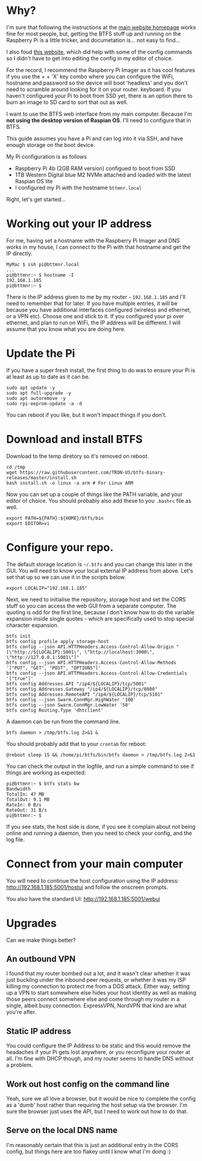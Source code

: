 # Why?
I'm sure that following the instructions at the [main website homepage](https://docs.btfs.io/docs/btfs-demo) works fine for most people, but, getting the BTFS stuff up and running on the Raspberry Pi is a little tricker, and documetation is... not easy to find...

I also foud [this website](https://medium.com/tron-foundation/configure-btfs-daemon-bd97f9c2e7cd), which did help with some of the config commands so I didn't have to get into editing the config in my editor of choice.

For the record, I recommend the Raspberry Pi Imager as it has cool features if you use the <ctrl> + <shift> + 'X' key combo where you can configure the WiFi, hostname and password so the device will boot 'headless' and you don't need to scramble around looking for it on your router. keyboard. If you haven't configured your Pi to boot from SSD yet, there is an option there to burn an image to SD card to sort that out as well. 

I want to use the BTFS web interface from my main computer. Because I'm **not using the desktop version of Raspian OS**. I'll need to configure that in BTFS.

This guide assumes you have a Pi and can log into it via SSH, and have enough storage on the boot device.

My Pi configuration is as follows
  
  * Raspberry Pi 4b (2GB RAM version) configued to boot from SSD
  * 1TB Western Digital blue M2 NVMe attached and loaded with the latest Raspian OS lite
  * I configured my Pi with the hostname `bttmnr.local`

Right, let's get started...

# Working out your IP address

For me, having set a hostname with the Raspberry Pi Imager and DNS works in my house, I can connect to the Pi with that hostname and get the IP directly.

```language-console
MyMac $ ssh pi@bttmnr.local
...
pi@bttmnr:~ $ hostname -I
192.168.1.185
pi@bttmnr:~ $ 
```

There is the IP address given to me by my router - `192.168.1.185` and I'll need to remember that for later. If you have multiple entries, it will be because you have additional interfaces configured (wireless and ethernet, or a VPN etc). Choose one and stick to it. If you configured your pi over ethernet, and plan to run on WiFi, the IP address will be different. I will assume that you know what you are doing here.

# Update the Pi

If you have a super fresh install, the first thing to do was to ensure your Pi is at least as up to date as it can be.

```language-console
sudo apt update -y
sudo apt full-upgrade -y
sudo apt autoremove -y
sudo rpi-eeprom-update -a -d
```

You can reboot if you like, but it won't impact things if you don't.

# Download and install BTFS

Download to the temp diretory so it's removed on reboot.

```language-console
cd /tmp
wget https://raw.githubusercontent.com/TRON-US/btfs-binary-releases/master/install.sh
bash install.sh -o linux -a arm # For Linux ARM
```

Now you can set up a couple of things like the PATH variable, and your editor of choice. You should probably also add these to you `.bashrc` file as well.

```language-console
export PATH=${PATH}:${HOME}/btfs/bin
export EDITOR=vi
```
# Configure your repo.

The default storage location is `~/.btfs` and you can change this later in the GUI. You will need to know your local external IP address from above. Let's set that up so we can use it in the scripts below.

```language-console
export LOCALIP="192.168.1.185"
```

Next, we need to initialise the repository, storage host and set the CORS stuff so you can access the web GUI from a separate computer. The quoting is odd for the first line, because I don't know how to do the variable expansion inside single quotes - which are specifically used to stop special character expansion.

```language-console
btfs init
btfs config profile apply storage-host
btfs config --json API.HTTPHeaders.Access-Control-Allow-Origin "[\"http://${LOCALIP}:5001\", \"http://localhost:3000\", \"http://127.0.0.1:5001\"]"
btfs config --json API.HTTPHeaders.Access-Control-Allow-Methods '["PUT", "GET", "POST", "OPTIONS"]'
btfs config --json API.HTTPHeaders.Access-Control-Allow-Credentials '["true"]'
btfs config Addresses.API "/ip4/${LOCALIP}/tcp/5001"
btfs config Addresses.Gateway "/ip4/${LOCALIP}/tcp/8080"
btfs config Addresses.RemoteAPI "/ip4/${LOCALIP}/tcp/5101"
btfs config --json Swarm.ConnMgr.HighWater '100'
btfs config --json Swarm.ConnMgr.LowWater '50'
btfs config Routing.Type 'dhtclient'
```
<!--
Edit the config with `btfs config edit`, then change the IP addresses to the local external address the PI is on:

```language-json
"Addresses": {
	"API": "/ip4/192.168.1.185/tcp/5001",
	"Announce": [],
	"Gateway": "/ip4/192.168.1.185/tcp/8080",
	"NoAnnounce": [],
	"RemoteAPI": "/ip4/192.168.1.185/tcp/5101",
	...
```

I found my router die a lot. I may have fixed it with adjusting the way my node connects to the network - i.e. dont allow too many peers and only be a client.

Find the Swarm High and LowWater. Change them as follows

```language-json
"Swarm": {
		"AddrFilters": null,
		"ConnMgr": {
			"GracePeriod": "20s",
			"HighWater": 100,
			"LowWater": 50,
			...
```

Find the Routing Type setting. Change it as follows

```language-json
	"Routing": {
		"Type": "dhtclient"
	},
```

-->
A daemon can be run from the command line.

```language-console
btfs daemon > /tmp/btfs.log 2>&1 &
```

You should probably add that to your `crontab` for reboot:

```language-console
@reboot sleep 15 && /home/pi/btfs/bin/btfs daemon > /tmp/btfs.log 2>&1
```

You can check the output in the logfile, and run a simple command to see if things are working as expected:

```language-console
pi@bttmnr:~ $ btfs stats bw
Bandwidth
TotalIn: 47 MB
TotalOut: 9.1 MB
RateIn: 0 B/s
RateOut: 31 B/s
pi@bttmnr:~ $ 
```

If you see stats, the host side is done, if you see it complain about not being online and running a daemon, then you need to check your config, and the log file.

# Connect from your main computer

You will need to continue the host configuration using the IP address: http://192.168.1.185:5001/hostui and follow the onscreen prompts.

You also have the standard UI: http://192.168.1.185:5001/webui

<!--
# Possible better configurations

I have not tried these, but they would reduce some of the complexity and knowledge. They came from the bottom of [this website](https://medium.com/tron-foundation/configure-btfs-daemon-bd97f9c2e7cd) and if they work will remove the requirement to edit the config directly, and, more importantly, not know your IP address.

```language-console
btfs config --json API.HTTPHeaders.Access-Control-Allow-Origin '["*"]'
btfs config --json API.HTTPHeaders.Access-Control-Allow-Methods '["PUT", "GET", "POST", "OPTIONS"]'
btfs config --json API.HTTPHeaders.Access-Control-Allow-Credentials '["true"]'

btfs config Addresses.API '/ip4/0.0.0.0/tcp/5001'
btfs config Addresses.Gateway '/ip4/0.0.0.0/tcp/8080'
```

Extending the notes above, these should work as well

```language-console
btfs config Addresses.RemoteAPI '/ip4/0.0.0.0/tcp/5101'
btfs config --json Swarm.ConnMgr.HighWater '100'
btfs config --json Swarm.ConnMgr.LowWater '50'
btfs config Routing.Type 'dhtclient'
```
-->
# Upgrades

Can we make things better?

## An outbound VPN

I found that my router bombed out a lot, and it wasn't clear whether it was just buckilng under the inbound peer requests, or whether it was my ISP killing my connection to protect me from a DOS attack. Either way, setting up a VPN to start somewhere else hides your host identity as well as making those peers connect somwhere else and come through my router in a single, albeit busy connection. ExpressVPN, NordVPN that kind are what you're after.

## Static IP address

You could configure the IP Address to be static and this would remove the headaches if your Pi gets lost anywhere, or you reconfigure your router at all. I'm fine with DHCP though, and my router seems to handle DNS without a problem.

## Work out host config on the command line

Yeah, sure we all love a browser, but it would be nice to complete the config as a 'dumb' host rather than requiring the host setup via the browser. I'm sure the browser just uses the API, but I need to work out how to do that.

## Serve on the local DNS name

I'm reasonably certain that this is just an additional entry in the CORS config, but things here are too flakey until I know what I'm doing :)
